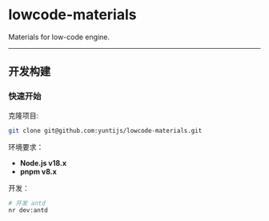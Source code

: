 # lowcode-materials

Materials for low-code engine.

---

## 开发构建

### 快速开始

克隆项目:

```bash
git clone git@github.com:yuntijs/lowcode-materials.git
```

环境要求：

- **Node.js v18.x**
- **pnpm v8.x**

开发：

```bash
# 开发 antd
nr dev:antd

```
